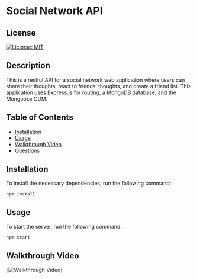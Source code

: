 # Social Network API

## License
[![License: MIT](https://img.shields.io/badge/License-MIT-yellow.svg)](https://opensource.org/licenses/MIT)

## Description
This is a restful API for a social network web application where users can share their thoughts, react to friends’ thoughts, and create a friend list. This application uses Express.js for routing, a MongoDB database, and the Mongoose ODM.

## Table of Contents
* [Installation](#installation)
* [Usage](#usage)
* [Walkthrough Video](#walkthrough-video)
* [Questions](#questions)

## Installation
To install the necessary dependencies, run the following command:
```
npm install
```

## Usage
To start the server, run the following command:
```
npm start
```

## Walkthrough Video
[![Walkthrough Video](https://watch.screencastify.com/v/dqaHSkWAcKUxNcDkaqa5)]